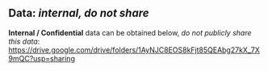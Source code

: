 ## Data: *internal, do not share*
**Internal / Confidential** data can be obtained below, *do not publicly share this data*:
https://drive.google.com/drive/folders/1AyNJC8EOS8kFjt85QEAbg27kX_7X9mQC?usp=sharing

